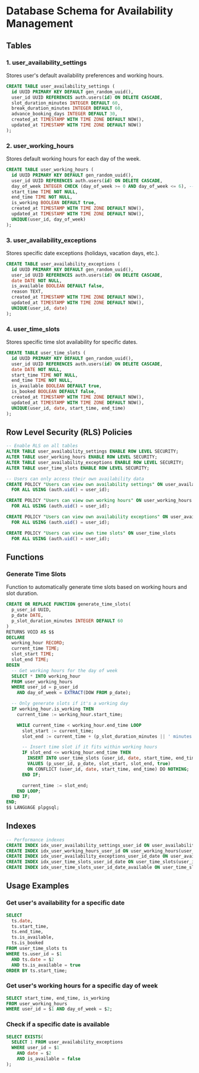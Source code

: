 # Database Schema for Availability Management

## Tables

### 1. user_availability_settings

Stores user's default availability preferences and working hours.

```sql
CREATE TABLE user_availability_settings (
  id UUID PRIMARY KEY DEFAULT gen_random_uuid(),
  user_id UUID REFERENCES auth.users(id) ON DELETE CASCADE,
  slot_duration_minutes INTEGER DEFAULT 60,
  break_duration_minutes INTEGER DEFAULT 60,
  advance_booking_days INTEGER DEFAULT 30,
  created_at TIMESTAMP WITH TIME ZONE DEFAULT NOW(),
  updated_at TIMESTAMP WITH TIME ZONE DEFAULT NOW()
);
```

### 2. user_working_hours

Stores default working hours for each day of the week.

```sql
CREATE TABLE user_working_hours (
  id UUID PRIMARY KEY DEFAULT gen_random_uuid(),
  user_id UUID REFERENCES auth.users(id) ON DELETE CASCADE,
  day_of_week INTEGER CHECK (day_of_week >= 0 AND day_of_week <= 6), -- 0=Sunday, 1=Monday, etc.
  start_time TIME NOT NULL,
  end_time TIME NOT NULL,
  is_working BOOLEAN DEFAULT true,
  created_at TIMESTAMP WITH TIME ZONE DEFAULT NOW(),
  updated_at TIMESTAMP WITH TIME ZONE DEFAULT NOW(),
  UNIQUE(user_id, day_of_week)
);
```

### 3. user_availability_exceptions

Stores specific date exceptions (holidays, vacation days, etc.).

```sql
CREATE TABLE user_availability_exceptions (
  id UUID PRIMARY KEY DEFAULT gen_random_uuid(),
  user_id UUID REFERENCES auth.users(id) ON DELETE CASCADE,
  date DATE NOT NULL,
  is_available BOOLEAN DEFAULT false,
  reason TEXT,
  created_at TIMESTAMP WITH TIME ZONE DEFAULT NOW(),
  updated_at TIMESTAMP WITH TIME ZONE DEFAULT NOW(),
  UNIQUE(user_id, date)
);
```

### 4. user_time_slots

Stores specific time slot availability for specific dates.

```sql
CREATE TABLE user_time_slots (
  id UUID PRIMARY KEY DEFAULT gen_random_uuid(),
  user_id UUID REFERENCES auth.users(id) ON DELETE CASCADE,
  date DATE NOT NULL,
  start_time TIME NOT NULL,
  end_time TIME NOT NULL,
  is_available BOOLEAN DEFAULT true,
  is_booked BOOLEAN DEFAULT false,
  created_at TIMESTAMP WITH TIME ZONE DEFAULT NOW(),
  updated_at TIMESTAMP WITH TIME ZONE DEFAULT NOW(),
  UNIQUE(user_id, date, start_time, end_time)
);
```

## Row Level Security (RLS) Policies

```sql
-- Enable RLS on all tables
ALTER TABLE user_availability_settings ENABLE ROW LEVEL SECURITY;
ALTER TABLE user_working_hours ENABLE ROW LEVEL SECURITY;
ALTER TABLE user_availability_exceptions ENABLE ROW LEVEL SECURITY;
ALTER TABLE user_time_slots ENABLE ROW LEVEL SECURITY;

-- Users can only access their own availability data
CREATE POLICY "Users can view own availability settings" ON user_availability_settings
  FOR ALL USING (auth.uid() = user_id);

CREATE POLICY "Users can view own working hours" ON user_working_hours
  FOR ALL USING (auth.uid() = user_id);

CREATE POLICY "Users can view own availability exceptions" ON user_availability_exceptions
  FOR ALL USING (auth.uid() = user_id);

CREATE POLICY "Users can view own time slots" ON user_time_slots
  FOR ALL USING (auth.uid() = user_id);
```

## Functions

### Generate Time Slots

Function to automatically generate time slots based on working hours and slot duration.

```sql
CREATE OR REPLACE FUNCTION generate_time_slots(
  p_user_id UUID,
  p_date DATE,
  p_slot_duration_minutes INTEGER DEFAULT 60
)
RETURNS VOID AS $$
DECLARE
  working_hour RECORD;
  current_time TIME;
  slot_start TIME;
  slot_end TIME;
BEGIN
  -- Get working hours for the day of week
  SELECT * INTO working_hour
  FROM user_working_hours
  WHERE user_id = p_user_id
    AND day_of_week = EXTRACT(DOW FROM p_date);

  -- Only generate slots if it's a working day
  IF working_hour.is_working THEN
    current_time := working_hour.start_time;

    WHILE current_time < working_hour.end_time LOOP
      slot_start := current_time;
      slot_end := current_time + (p_slot_duration_minutes || ' minutes')::INTERVAL;

      -- Insert time slot if it fits within working hours
      IF slot_end <= working_hour.end_time THEN
        INSERT INTO user_time_slots (user_id, date, start_time, end_time, is_available)
        VALUES (p_user_id, p_date, slot_start, slot_end, true)
        ON CONFLICT (user_id, date, start_time, end_time) DO NOTHING;
      END IF;

      current_time := slot_end;
    END LOOP;
  END IF;
END;
$$ LANGUAGE plpgsql;
```

## Indexes

```sql
-- Performance indexes
CREATE INDEX idx_user_availability_settings_user_id ON user_availability_settings(user_id);
CREATE INDEX idx_user_working_hours_user_id ON user_working_hours(user_id);
CREATE INDEX idx_user_availability_exceptions_user_id_date ON user_availability_exceptions(user_id, date);
CREATE INDEX idx_user_time_slots_user_id_date ON user_time_slots(user_id, date);
CREATE INDEX idx_user_time_slots_user_id_date_available ON user_time_slots(user_id, date, is_available);
```

## Usage Examples

### Get user's availability for a specific date

```sql
SELECT
  ts.date,
  ts.start_time,
  ts.end_time,
  ts.is_available,
  ts.is_booked
FROM user_time_slots ts
WHERE ts.user_id = $1
  AND ts.date = $2
  AND ts.is_available = true
ORDER BY ts.start_time;
```

### Get user's working hours for a specific day of week

```sql
SELECT start_time, end_time, is_working
FROM user_working_hours
WHERE user_id = $1 AND day_of_week = $2;
```

### Check if a specific date is available

```sql
SELECT EXISTS(
  SELECT 1 FROM user_availability_exceptions
  WHERE user_id = $1
    AND date = $2
    AND is_available = false
);
```
